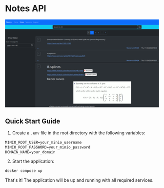 # Notes API

![Architecture](./note-1.png)

## Quick Start Guide

1. Create a `.env` file in the root directory with the following variables:
```env
MINIO_ROOT_USER=your_minio_username
MINIO_ROOT_PASSWORD=your_minio_password
DOMAIN_NAME=your_domain
```

2. Start the application:
```bash
docker compose up
```

That's it! The application will be up and running with all required services.